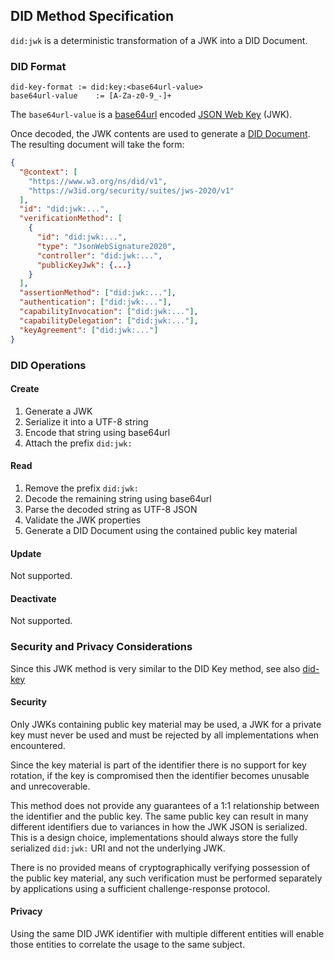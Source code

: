 ## DID Method Specification

`did:jwk` is a deterministic transformation of a JWK into a DID Document.

### DID Format

```
did-key-format := did:key:<base64url-value>
base64url-value    := [A-Za-z0-9_-]+
```

The `base64url-value` is a [base64url](https://datatracker.ietf.org/doc/html/rfc4648#section-5) encoded [JSON Web Key](https://datatracker.ietf.org/doc/html/rfc7517) (JWK).

Once decoded, the JWK contents are used to generate a [DID Document](https://www.w3.org/TR/did-core/#dfn-did-documents).  The resulting document will take the form:

```json
{
  "@context": [
    "https://www.w3.org/ns/did/v1",
    "https://w3id.org/security/suites/jws-2020/v1"
  ],
  "id": "did:jwk:...",
  "verificationMethod": [
    {
      "id": "did:jwk:...",
      "type": "JsonWebSignature2020",
      "controller": "did:jwk:...",
      "publicKeyJwk": {...}
    }
  ],
  "assertionMethod": ["did:jwk:..."],
  "authentication": ["did:jwk:..."],
  "capabilityInvocation": ["did:jwk:..."],
  "capabilityDelegation": ["did:jwk:..."],
  "keyAgreement": ["did:jwk:..."]
}
```


### DID Operations

#### Create

1. Generate a JWK
2. Serialize it into a UTF-8 string
3. Encode that string using base64url
4. Attach the prefix `did:jwk:`

#### Read

1. Remove the prefix `did:jwk:`
2. Decode the remaining string using base64url
3. Parse the decoded string as UTF-8 JSON
4. Validate the JWK properties
5. Generate a DID Document using the contained public key material

#### Update

Not supported.

#### Deactivate

Not supported.

### Security and Privacy Considerations

Since this JWK method is very similar to the DID Key method, see also [did-key](https://w3c-ccg.github.io/did-method-key/#security-and-privacy-considerations)

#### Security

Only JWKs containing public key material may be used, a JWK for a private key must never be used and must be rejected by all implementations when encountered.

Since the key material is part of the identifier there is no support for key rotation, if the key is compromised then the identifier becomes unusable and unrecoverable.

This method does not provide any guarantees of a 1:1 relationship between the identifier and the public key.  The same public key can result in many different identifiers due to variances in how the JWK JSON is serialized.  This is a design choice, implementations should always store the fully serialized `did:jwk:` URI and not the underlying JWK.

There is no provided means of cryptographically verifying possession of the public key material, any such verification must be performed separately by applications using a sufficient challenge-response protocol.

#### Privacy

Using the same DID JWK identifier with multiple different entities will enable those entities to correlate the usage to the same subject.
